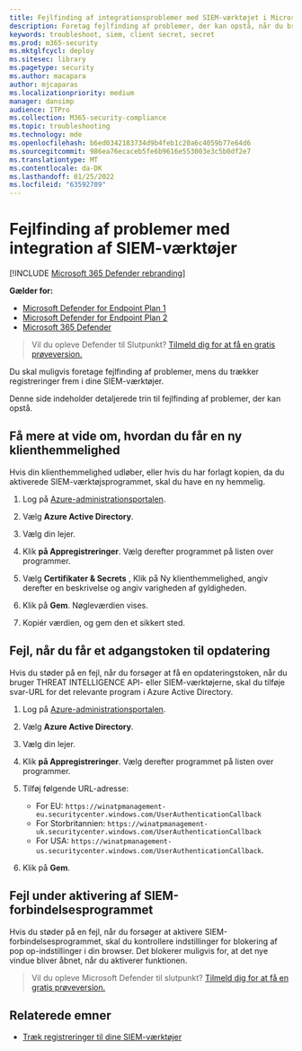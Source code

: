 ```yaml
---
title: Fejlfinding af integrationsproblemer med SIEM-værktøjet i Microsoft Defender til Slutpunkt
description: Foretag fejlfinding af problemer, der kan opstå, når du bruger SIEM-værktøjer med Microsoft Defender til slutpunkt.
keywords: troubleshoot, siem, client secret, secret
ms.prod: m365-security
ms.mktglfcycl: deploy
ms.sitesec: library
ms.pagetype: security
ms.author: macapara
author: mjcaparas
ms.localizationpriority: medium
manager: dansimp
audience: ITPro
ms.collection: M365-security-compliance
ms.topic: troubleshooting
ms.technology: mde
ms.openlocfilehash: b6ed0342183734d9b4feb1c20a6c4059b77e64d6
ms.sourcegitcommit: 986ea76ecaceb5fe6b9616e553003e3c5b0df2e7
ms.translationtype: MT
ms.contentlocale: da-DK
ms.lasthandoff: 01/25/2022
ms.locfileid: "63592709"
---
```

# <a name="troubleshoot-siem-tool-integration-issues"></a>Fejlfinding af problemer med integration af SIEM-værktøjer

[!INCLUDE [Microsoft 365 Defender rebranding](../../includes/microsoft-defender.md)]


**Gælder for:**
- [Microsoft Defender for Endpoint Plan 1](https://go.microsoft.com/fwlink/p/?linkid=2154037)
- [Microsoft Defender for Endpoint Plan 2](https://go.microsoft.com/fwlink/p/?linkid=2154037)
- [Microsoft 365 Defender](https://go.microsoft.com/fwlink/?linkid=2118804)


> Vil du opleve Defender til Slutpunkt? [Tilmeld dig for at få en gratis prøveversion.](https://signup.microsoft.com/create-account/signup?products=7f379fee-c4f9-4278-b0a1-e4c8c2fcdf7e&ru=https://aka.ms/MDEp2OpenTrial?ocid=docs-wdatp-pullalerts-abovefoldlink)

Du skal muligvis foretage fejlfinding af problemer, mens du trækker registreringer frem i dine SIEM-værktøjer.

Denne side indeholder detaljerede trin til fejlfinding af problemer, der kan opstå.

## <a name="learn-how-to-get-a-new-client-secret"></a>Få mere at vide om, hvordan du får en ny klienthemmelighed

Hvis din klienthemmelighed udløber, eller hvis du har forlagt kopien, da du aktiverede SIEM-værktøjsprogrammet, skal du have en ny hemmelig.

1. Log på [Azure-administrationsportalen](https://portal.azure.com).

2. Vælg **Azure Active Directory**.

3. Vælg din lejer.

4. Klik **på Appregistreringer**. Vælg derefter programmet på listen over programmer.

5. Vælg **Certifikater & Secrets** , Klik på Ny klienthemmelighed, angiv derefter en beskrivelse og angiv varigheden af gyldigheden.

6. Klik på **Gem**. Nøgleværdien vises.

7. Kopiér værdien, og gem den et sikkert sted.

## <a name="error-when-getting-a-refresh-access-token"></a>Fejl, når du får et adgangstoken til opdatering

Hvis du støder på en fejl, når du forsøger at få en opdateringstoken, når du bruger THREAT INTELLIGENCE API- eller SIEM-værktøjerne, skal du tilføje svar-URL for det relevante program i Azure Active Directory.

1. Log på [Azure-administrationsportalen](https://ms.portal.azure.com).

2. Vælg **Azure Active Directory**.

3. Vælg din lejer.

4. Klik **på Appregistreringer**. Vælg derefter programmet på listen over programmer.

5. Tilføj følgende URL-adresse:
   - For EU: `https://winatpmanagement-eu.securitycenter.windows.com/UserAuthenticationCallback`
   - For Storbritannien: `https://winatpmanagement-uk.securitycenter.windows.com/UserAuthenticationCallback`
   - For USA:  `https://winatpmanagement-us.securitycenter.windows.com/UserAuthenticationCallback`.

6. Klik på **Gem**.

## <a name="error-while-enabling-the-siem-connector-application"></a>Fejl under aktivering af SIEM-forbindelsesprogrammet

Hvis du støder på en fejl, når du forsøger at aktivere SIEM-forbindelsesprogrammet, skal du kontrollere indstillinger for blokering af pop op-indstillinger i din browser. Det blokerer muligvis for, at det nye vindue bliver åbnet, når du aktiverer funktionen.

> Vil du opleve Microsoft Defender til slutpunkt? [Tilmeld dig for at få en gratis prøveversion.](https://signup.microsoft.com/create-account/signup?products=7f379fee-c4f9-4278-b0a1-e4c8c2fcdf7e&ru=https://aka.ms/MDEp2OpenTrial?ocid=docs-wdatp-troubleshootsiem-belowfoldlink)

## <a name="related-topics"></a>Relaterede emner

- [Træk registreringer til dine SIEM-værktøjer](configure-siem.md)

